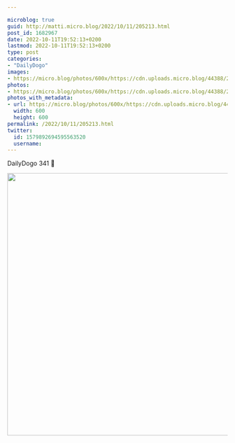 ```yaml
---

microblog: true
guid: http://matti.micro.blog/2022/10/11/205213.html
post_id: 1682967
date: 2022-10-11T19:52:13+0200
lastmod: 2022-10-11T19:52:13+0200
type: post
categories:
- "DailyDogo"
images:
- https://micro.blog/photos/600x/https://cdn.uploads.micro.blog/44388/2022/3f74439ae3.jpg
photos:
- https://micro.blog/photos/600x/https://cdn.uploads.micro.blog/44388/2022/3f74439ae3.jpg
photos_with_metadata:
- url: https://micro.blog/photos/600x/https://cdn.uploads.micro.blog/44388/2022/3f74439ae3.jpg
  width: 600
  height: 600
permalink: /2022/10/11/205213.html
twitter:
  id: 1579892694595563520
  username:
---
```

DailyDogo 341 🐶

<img src="/media/uploads/2022/3f74439ae3.jpg" width="600" height="600" alt="" />
